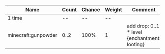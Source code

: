 | Name                | Count | Chance | Weight | Comment                                       |
| ------------------- | ----- | ------ | ------ | --------------------------------------------- |
| 1 time              |    -- |     -- |     -- |                                               |
| minecraft:gunpowder |  0..2 |   100% |      1 | add drop: 0..1 * level {enchantment: looting} |
